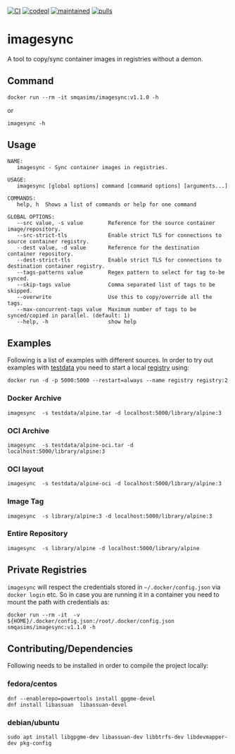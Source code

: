 <p>
    <a href="https://github.com/mqasimsarfraz/imagesync/actions/workflows/imagesync-ci.yaml">
        <img src="https://github.com/mqasimsarfraz/imagesync/actions/workflows/imagesync-ci.yaml/badge.svg" alt="CI"/></a>
    <a href="https://github.com/mqasimsarfraz/imagesync/actions/workflows/codeql-analysis.yml">
        <img src="https://github.com/mqasimsarfraz/imagesync/actions/workflows/codeql-analysis.yml/badge.svg" alt="codeql"/></a>
    <a href="https://mqasimsarfraz.github.io/">
        <img src="https://img.shields.io/maintenance/yes/2022.svg" alt="maintained"/></a>
    <a href="https://hub.docker.com/r/smqasims/imagesync">
        <img src="https://img.shields.io/docker/pulls/smqasims/imagesync.svg" alt="pulls"/></a>
</p>

# imagesync

A tool to copy/sync container images in registries without a demon.

## Command

```
docker run --rm -it smqasims/imagesync:v1.1.0 -h
```

or 

```
imagesync -h
```

## Usage

```
NAME:
   imagesync - Sync container images in registries.

USAGE:
   imagesync [global options] command [command options] [arguments...]

COMMANDS:
   help, h  Shows a list of commands or help for one command

GLOBAL OPTIONS:
   --src value, -s value        Reference for the source container image/repository.
   --src-strict-tls             Enable strict TLS for connections to source container registry.
   --dest value, -d value       Reference for the destination container repository.
   --dest-strict-tls            Enable strict TLS for connections to destination container registry.
   --tags-patterns value        Regex pattern to select for tag to-be synced.
   --skip-tags value            Comma separated list of tags to be skipped.
   --overwrite                  Use this to copy/override all the tags.
   --max-concurrent-tags value  Maximum number of tags to be synced/copied in parallel. (default: 1)
   --help, -h                   show help
```

## Examples
Following is a list of examples with different sources. In order to try out examples with [testdata](testdata) you need to start a local [registry](https://docs.docker.com/registry/deploying/#run-a-local-registry) using:

```
docker run -d -p 5000:5000 --restart=always --name registry registry:2
```

### Docker Archive

```
imagesync  -s testdata/alpine.tar -d localhost:5000/library/alpine:3
```

### OCI Archive

```
imagesync  -s testdata/alpine-oci.tar -d localhost:5000/library/alpine:3
```

### OCI layout

```
imagesync  -s testdata/alpine-oci -d localhost:5000/library/alpine:3
```

### Image Tag

```
imagesync  -s library/alpine:3 -d localhost:5000/library/alpine:3
```

### Entire Repository

```
imagesync  -s library/alpine -d localhost:5000/library/alpine
```

## Private Registries

`imagesync` will respect the credentials stored in `~/.docker/config.json` via `docker login` etc. So in case you are
running it in a container you need to mount the path with credentials as:

```
docker run --rm -it  -v ${HOME}/.docker/config.json:/root/.docker/config.json  smqasims/imagesync:v1.1.0 -h
```

## Contributing/Dependencies

Following needs to be installed in order to compile the project locally:

### fedora/centos

```
dnf --enablerepo=powertools install gpgme-devel
dnf install libassuan  libassuan-devel
```

### debian/ubuntu

```
sudo apt install libgpgme-dev libassuan-dev libbtrfs-dev libdevmapper-dev pkg-config
```
